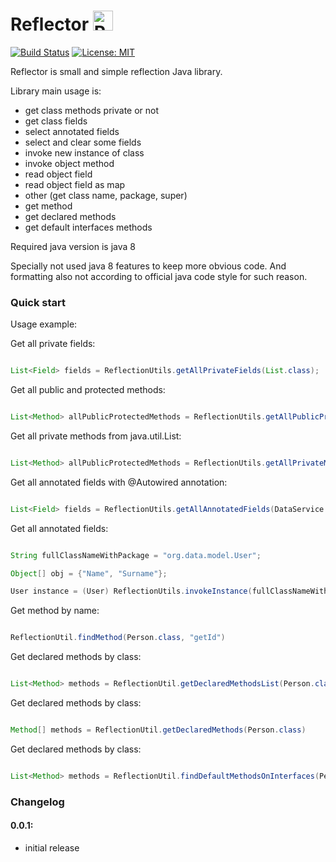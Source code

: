 # Reflector <img src="https://www.svgrepo.com/show/144446/mirror-horizontally.svg" height="32px" alt="Reflector" />

[![Build Status](https://app.travis-ci.com/alxkm/reflector.svg?branch=master)](https://app.travis-ci.com/alxkm/reflector)
[![License: MIT](https://img.shields.io/badge/License-MIT-yellow.svg)](https://opensource.org/licenses/MIT)

Reflector is small and simple reflection Java library.

Library main usage is:
- get class methods private or not
- get class fields
- select annotated fields
- select and clear some fields
- invoke new instance of class
- invoke object method
- read object field
- read object field as map
- other (get class name, package, super)
- get method
- get declared methods
- get default interfaces methods

Required java version is java 8

Specially not used java 8 features to keep more obvious code.
And formatting also not according to official java code style for such reason.

### Quick start


Usage example:

Get all private fields:

```java

List<Field> fields = ReflectionUtils.getAllPrivateFields(List.class);

```
Get all public and protected methods:

```java

List<Method> allPublicProtectedMethods = ReflectionUtils.getAllPublicProtectedMethods(List.class);

```
Get all private methods from java.util.List:

```java

List<Method> allPublicProtectedMethods = ReflectionUtils.getAllPrivateMethods(List.class);

```

Get all annotated fields with @Autowired annotation:

```java

List<Field> fields = ReflectionUtils.getAllAnnotatedFields(DataService.class, Autowired.class);

```

Get all annotated fields:

```java

String fullClassNameWithPackage = "org.data.model.User";

Object[] obj = {"Name", "Surname"};

User instance = (User) ReflectionUtils.invokeInstance(fullClassNameWithPackage, obj);

```

Get method by name:

```java

ReflectionUtil.findMethod(Person.class, "getId")

```
Get declared methods by class:

```java

List<Method> methods = ReflectionUtil.getDeclaredMethodsList(Person.class)

```

Get declared methods by class:

```java

Method[] methods = ReflectionUtil.getDeclaredMethods(Person.class)

```

Get declared methods by class:

```java

List<Method> methods = ReflectionUtil.findDefaultMethodsOnInterfaces(Person.class)

```

### Changelog

#### 0.0.1:
- initial release
